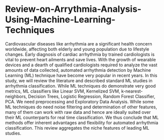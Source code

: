 # Review-on-Arrythmia-Analysis-Using-Machine-Learning-Techniques

Cardiovascular diseases like arrhythmia are a significant health concern worldwide, affecting both elderly and young population due to lifestyle changes. Early diagnosis of cardiac arrhythmia by trained cardiologists is vital to prevent heart ailments and save lives. With the growth of wearable devices and a dearth of qualified cardiologists required to analyze the vast amounts of data collected, automated arrhythmia detection by Machine Learning (ML) technique have become very popular in recent years. In this study, we will review the literature and described standard ML studies in arrhythmia classification. While ML techniques do demonstrate very good metrics, ML classifiers like Linear SVM, Kernelized SVM, k-nearest-neighbors, Decision Trees, Logistic Regression, Random Forest Classifier, PCA. We need preprocessing and Exploratory Data Analysis. While some ML techniques do need noise filtering and determination of other features, many of them can work with raw data and hence are ideally suited over their ML counterparts for real time classification. We thus conclude that ML methods offer inherent advantages and flexibility for automated arrhythmia classification. This review aggregates the niche features of leading ML studies.
